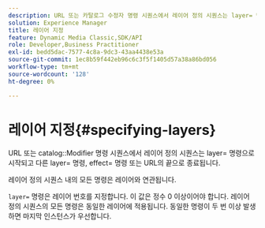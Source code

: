```yaml
---
description: URL 또는 카탈로그 수정자 명령 시퀀스에서 레이어 정의 시퀀스는 layer= 명령으로 시작되며 다른 layer= 명령, effect= 명령 또는 URL의 끝으로 종료됩니다.
solution: Experience Manager
title: 레이어 지정
feature: Dynamic Media Classic,SDK/API
role: Developer,Business Practitioner
exl-id: bedd5dac-7577-4c8a-9dc3-43aa4438e53a
source-git-commit: 1ec8b59f442eb96c6c3f5f1405d57a38a86bd056
workflow-type: tm+mt
source-wordcount: '128'
ht-degree: 0%

---
```


# 레이어 지정{#specifying-layers}

URL 또는 catalog::Modifier 명령 시퀀스에서 레이어 정의 시퀀스는 layer= 명령으로 시작되고 다른 layer= 명령, effect= 명령 또는 URL의 끝으로 종료됩니다.

레이어 정의 시퀀스 내의 모든 명령은 레이어와 연관됩니다.

`layer=` 명령은 레이어 번호를 지정합니다. 이 값은 정수 0 이상이어야 합니다. 레이어 정의 시퀀스의 모든 명령은 동일한 레이어에 적용됩니다. 동일한 명령이 두 번 이상 발생하면 마지막 인스턴스가 우선합니다.

